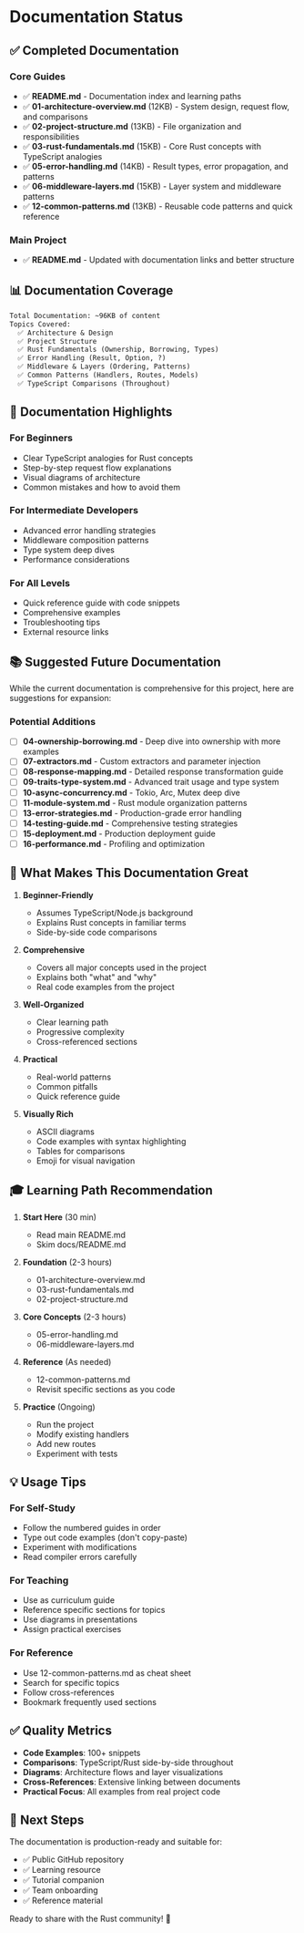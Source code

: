 # Documentation Status

## ✅ Completed Documentation

### Core Guides

- ✅ **README.md** - Documentation index and learning paths
- ✅ **01-architecture-overview.md** (12KB) - System design, request flow, and comparisons
- ✅ **02-project-structure.md** (13KB) - File organization and responsibilities
- ✅ **03-rust-fundamentals.md** (15KB) - Core Rust concepts with TypeScript analogies
- ✅ **05-error-handling.md** (14KB) - Result types, error propagation, and patterns
- ✅ **06-middleware-layers.md** (15KB) - Layer system and middleware patterns
- ✅ **12-common-patterns.md** (13KB) - Reusable code patterns and quick reference

### Main Project

- ✅ **README.md** - Updated with documentation links and better structure

## 📊 Documentation Coverage

```txt
Total Documentation: ~96KB of content
Topics Covered:
  ✅ Architecture & Design
  ✅ Project Structure
  ✅ Rust Fundamentals (Ownership, Borrowing, Types)
  ✅ Error Handling (Result, Option, ?)
  ✅ Middleware & Layers (Ordering, Patterns)
  ✅ Common Patterns (Handlers, Routes, Models)
  ✅ TypeScript Comparisons (Throughout)
```

## 🎯 Documentation Highlights

### For Beginners

- Clear TypeScript analogies for Rust concepts
- Step-by-step request flow explanations
- Visual diagrams of architecture
- Common mistakes and how to avoid them

### For Intermediate Developers

- Advanced error handling strategies
- Middleware composition patterns
- Type system deep dives
- Performance considerations

### For All Levels

- Quick reference guide with code snippets
- Comprehensive examples
- Troubleshooting tips
- External resource links

## 📚 Suggested Future Documentation

While the current documentation is comprehensive for this project, here are suggestions for expansion:

### Potential Additions

- [ ] **04-ownership-borrowing.md** - Deep dive into ownership with more examples
- [ ] **07-extractors.md** - Custom extractors and parameter injection
- [ ] **08-response-mapping.md** - Detailed response transformation guide
- [ ] **09-traits-type-system.md** - Advanced trait usage and type system
- [ ] **10-async-concurrency.md** - Tokio, Arc, Mutex deep dive
- [ ] **11-module-system.md** - Rust module organization patterns
- [ ] **13-error-strategies.md** - Production-grade error handling
- [ ] **14-testing-guide.md** - Comprehensive testing strategies
- [ ] **15-deployment.md** - Production deployment guide
- [ ] **16-performance.md** - Profiling and optimization

## 🌟 What Makes This Documentation Great

1. **Beginner-Friendly**

   - Assumes TypeScript/Node.js background
   - Explains Rust concepts in familiar terms
   - Side-by-side code comparisons

2. **Comprehensive**

   - Covers all major concepts used in the project
   - Explains both "what" and "why"
   - Real code examples from the project

3. **Well-Organized**

   - Clear learning path
   - Progressive complexity
   - Cross-referenced sections

4. **Practical**

   - Real-world patterns
   - Common pitfalls
   - Quick reference guide

5. **Visually Rich**
   - ASCII diagrams
   - Code examples with syntax highlighting
   - Tables for comparisons
   - Emoji for visual navigation

## 🎓 Learning Path Recommendation

1. **Start Here** (30 min)

   - Read main README.md
   - Skim docs/README.md

2. **Foundation** (2-3 hours)

   - 01-architecture-overview.md
   - 03-rust-fundamentals.md
   - 02-project-structure.md

3. **Core Concepts** (2-3 hours)

   - 05-error-handling.md
   - 06-middleware-layers.md

4. **Reference** (As needed)

   - 12-common-patterns.md
   - Revisit specific sections as you code

5. **Practice** (Ongoing)
   - Run the project
   - Modify existing handlers
   - Add new routes
   - Experiment with tests

## 💡 Usage Tips

### For Self-Study

- Follow the numbered guides in order
- Type out code examples (don't copy-paste)
- Experiment with modifications
- Read compiler errors carefully

### For Teaching

- Use as curriculum guide
- Reference specific sections for topics
- Use diagrams in presentations
- Assign practical exercises

### For Reference

- Use 12-common-patterns.md as cheat sheet
- Search for specific topics
- Follow cross-references
- Bookmark frequently used sections

## ✅ Quality Metrics

- **Code Examples**: 100+ snippets
- **Comparisons**: TypeScript/Rust side-by-side throughout
- **Diagrams**: Architecture flows and layer visualizations
- **Cross-References**: Extensive linking between documents
- **Practical Focus**: All examples from real project code

## 🚀 Next Steps

The documentation is production-ready and suitable for:

- ✅ Public GitHub repository
- ✅ Learning resource
- ✅ Tutorial companion
- ✅ Team onboarding
- ✅ Reference material

Ready to share with the Rust community! 🦀
